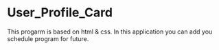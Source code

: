 # User_Profile_Card
This progarm is based on html &amp; css. In this application you can add you schedule program for future.
